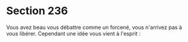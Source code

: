 # Section 236

Vous avez beau vous débattre comme un forcené, vous n'arrivez 
pas à vous libérer. Cependant une idée vous vient à l'esprit :